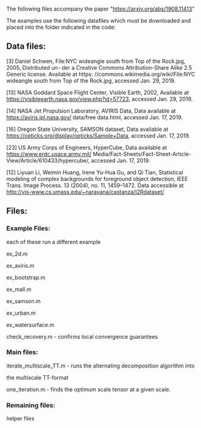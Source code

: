 The following files accompany the paper "https://arxiv.org/abs/1908.11413"

The examples use the following datafiles which must be downloaded and placed
into the folder indicated in the code:

## Data files:
[3] Daniel Schwen, File:NYC wideangle south from Top of the Rock.jpg, 2005, Distributed un- der a Creative Commons Attribution-Share Alike 2.5 Generic license. Available at https: //commons.wikimedia.org/wiki/File:NYC wideangle south from Top of the Rock.jpg, accessed Jan. 29, 2019.

[13] NASA Goddard Space Flight Center, Visible Earth, 2002, Available at https://visibleearth.nasa.gov/view.php?id=57723, accessed Jan. 29, 2019.

[14] NASA Jet Propulsion Laboratory, AVIRIS Data, Data available at https://aviris.jpl.nasa.gov/ data/free data.html, accessed Jan. 17, 2019.

[16] Oregon State University, SAMSON dataset, Data available at https://opticks.org/display/opticks/Sample+Data, accessed Jan. 17, 2019.

[23] US Army Corps of Engineers, HyperCube, Data available at https://www.erdc.usace.army.mil/ Media/Fact-Sheets/Fact-Sheet-Article-View/Article/610433/hypercube/, accessed Jan.
17, 2019.

[12] Liyuan Li, Weimin Huang, Irene Yu-Hua Gu, and Qi Tian, Statistical modeling of complex
backgrounds for foreground object detection, IEEE Trans. Image Process. 13 (2004), no. 11,
1459–1472. Data accessible at http://vis-www.cs.umass.edu/~narayana/castanza/I2Rdataset/


## Files:
### Example Files:

each of these run a different example

ex_2d.m

ex_aviris.m

ex_bootstrap.m

ex_mall.m

ex_samson.m

ex_urban.m

ex_watersurface.m

check_recovery.m - confirms local convergence guarantees

### Main files:
iterate_multiscale_TT.m - runs the alternating decomposition algorithm into

the multiscale TT-format

one_iteration.m - finds the optimum scale tensor at a given scale.

### Remaining files:
helper files
